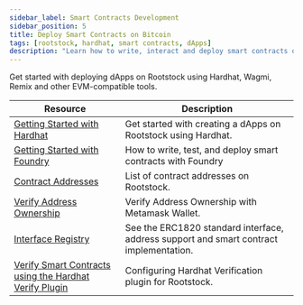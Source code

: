 ```yaml
---
sidebar_label: Smart Contracts Development
sidebar_position: 5
title: Deploy Smart Contracts on Bitcoin
tags: [rootstock, hardhat, smart contracts, dApps]
description: "Learn how to write, interact and deploy smart contracts on Bitcoin."
---
```


Get started with deploying dApps on Rootstock using Hardhat, Wagmi, Remix and other EVM-compatible tools.

| Resource                                                       | Description                                                                                    |
| ----------------------------------------------------------- | ---------------------------------------------------------------------------------------------- |
| [Getting Started with Hardhat](/developers/smart-contracts/hardhat/) | Get started with creating a dApps on Rootstock using Hardhat. |
| [Getting Started with Foundry](/developers/smart-contracts/foundry/) | How to write, test, and deploy smart contracts with Foundry |
| [Contract Addresses](/developers/smart-contracts/contract-addresses) | List of contract addresses on Rootstock. |
| [Verify Address Ownership](/developers/smart-contracts/verify-address-ownership/) | Verify Address Ownership with Metamask Wallet. |
| [Interface Registry](/developers/smart-contracts/interface-registry/) | See the ERC1820 standard interface, address support and smart contract implementation. |
| [Verify Smart Contracts using the Hardhat Verify Plugin](/developers/smart-contracts/verify-smart-contracts) | Configuring Hardhat Verification plugin for Rootstock. |